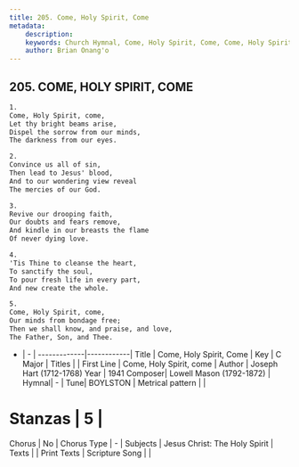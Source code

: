 ```yaml
---
title: 205. Come, Holy Spirit, Come
metadata:
    description: 
    keywords: Church Hymnal, Come, Holy Spirit, Come, Come, Holy Spirit, come, 
    author: Brian Onang'o
---
```



## 205. COME, HOLY SPIRIT, COME

```txt
1.
Come, Holy Spirit, come, 
Let thy bright beams arise, 
Dispel the sorrow from our minds, 
The darkness from our eyes. 

2.
Convince us all of sin, 
Then lead to Jesus' blood, 
And to our wondering view reveal 
The mercies of our God. 

3.
Revive our drooping faith, 
Our doubts and fears remove, 
And kindle in our breasts the flame 
Of never dying love. 

4.
'Tis Thine to cleanse the heart, 
To sanctify the soul, 
To pour fresh life in every part, 
And new create the whole. 

5.
Come, Holy Spirit, come, 
Our minds from bondage free; 
Then we shall know, and praise, and love, 
The Father, Son, and Thee.

```

- |   -  |
-------------|------------|
Title | Come, Holy Spirit, Come |
Key | C Major |
Titles |  |
First Line | Come, Holy Spirit, come |
Author | Joseph Hart (1712-1768)
Year | 1941
Composer| Lowell Mason (1792-1872) |
Hymnal|  - |
Tune| BOYLSTON |
Metrical pattern | |
# Stanzas | 5 |
Chorus | No |
Chorus Type | - |
Subjects | Jesus Christ: The Holy Spirit |
Texts |  |
Print Texts | 
Scripture Song |  |
  
